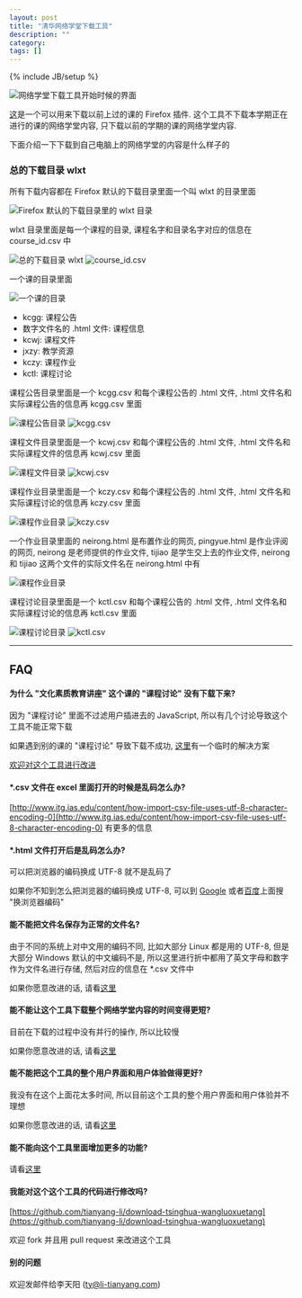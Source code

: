 ```yaml
---
layout: post
title: "清华网络学堂下载工具"
description: ""
category: 
tags: []
---
```

{% include JB/setup %}

<img alt="网络学堂下载工具开始时候的界面" src="/img/posts/2013-11-10-download-tsinghua-wangluoxuetang/dl-wlxt-start.png" style="display: inline; height: auto; width: auto; max-width: 100%;" title="网络学堂下载工具开始时候的界面">

[这](https://addons.mozilla.org/en-US/firefox/addon/%E6%B8%85%E5%8D%8E%E7%BD%91%E7%BB%9C%E5%AD%A6%E5%A0%82%E6%89%B9%E9%87%8F%E4%B8%8B%E8%BD%BD%E5%B7%A5%E5%85%B7/)是一个可以用来下载以前上过的课的 Firefox 插件. 这个工具不下载本学期正在进行的课的网络学堂内容, 只下载以前的学期的课的网络学堂内容. 

下面介绍一下下载到自己电脑上的网络学堂的内容是什么样子的

### 总的下载目录 wlxt

所有下载内容都在 Firefox 默认的下载目录里面一个叫 wlxt 的目录里面

<img alt="Firefox 默认的下载目录里的 wlxt 目录" src="/img/posts/2013-11-10-download-tsinghua-wangluoxuetang/dl-wlxt/dl-dir.jpg" style="display: inline; height: auto; width: auto; max-width: 100%;" title="Firefox 默认的下载目录里的 wlxt 目录">

wlxt 目录里面是每一个课程的目录, 课程名字和目录名字对应的信息在 course\_id.csv 中

<img alt="总的下载目录 wlxt" src="/img/posts/2013-11-10-download-tsinghua-wangluoxuetang/dl-wlxt/class-list.jpg" style="display: inline; height: auto; width: auto; max-width: 100%;" title="总的下载目录 wlxt">

<img alt="course_id.csv" src="/img/posts/2013-11-10-download-tsinghua-wangluoxuetang/dl-wlxt/course-id-csv.jpg" style="display: inline; height: auto; width: auto; max-width: 100%;" title="course_id.csv">

一个课的目录里面

<img alt="一个课的目录" src="/img/posts/2013-11-10-download-tsinghua-wangluoxuetang/dl-wlxt/class-dir.jpg" style="display: inline; height: auto; width: auto; max-width: 100%;" title="一个课的目录">

* kcgg: 课程公告
* 数字文件名的 .html 文件: 课程信息 
* kcwj: 课程文件
* jxzy: 教学资源
* kczy: 课程作业
* kctl: 课程讨论

课程公告目录里面是一个 kcgg.csv 和每个课程公告的 .html 文件, .html 文件名和实际课程公告的信息再 kcgg.csv 里面

<img alt="课程公告目录" src="/img/posts/2013-11-10-download-tsinghua-wangluoxuetang/dl-wlxt/kcgg-dir.jpg" style="display: inline; height: auto; width: auto; max-width: 100%;" title="课程公告目录">

<img alt="kcgg.csv" src="/img/posts/2013-11-10-download-tsinghua-wangluoxuetang/dl-wlxt/kcgg-csv.jpg" style="display: inline; height: auto; width: auto; max-width: 100%;" title="kcgg.csv">

课程文件目录里面是一个 kcwj.csv 和每个课程公告的 .html 文件, .html 文件名和实际课程文件的信息再 kcwj.csv 里面

<img alt="课程文件目录" src="/img/posts/2013-11-10-download-tsinghua-wangluoxuetang/dl-wlxt/kcwj-dir.jpg" style="display: inline; height: auto; width: auto; max-width: 100%;" title="课程文件目录">

<img alt="kcwj.csv" src="/img/posts/2013-11-10-download-tsinghua-wangluoxuetang/dl-wlxt/kcwj-csv.jpg" style="display: inline; height: auto; width: auto; max-width: 100%;" title="kcwj.csv">

课程作业目录里面是一个 kczy.csv 和每个课程公告的 .html 文件, .html 文件名和实际课程讨论的信息再 kczy.csv 里面

<img alt="课程作业目录" src="/img/posts/2013-11-10-download-tsinghua-wangluoxuetang/dl-wlxt/kczy-dir.jpg" style="display: inline; height: auto; width: auto; max-width: 100%;" title="课程作业目录">

<img alt="kczy.csv" src="/img/posts/2013-11-10-download-tsinghua-wangluoxuetang/dl-wlxt/kczy-csv.jpg" style="display: inline; height: auto; width: auto; max-width: 100%;" title="kczy.csv">

 一个作业目录里面的 neirong.html 是布置作业的网页, pingyue.html 是作业评阅的网页, neirong 是老师提供的作业文件, tijiao 是学生交上去的作业文件, neirong 和 tijiao 这两个文件的实际文件名在 neirong.html 中有

<img alt="课程作业目录" src="/img/posts/2013-11-10-download-tsinghua-wangluoxuetang/dl-wlxt/kczy-hw-dir.jpg" style="display: inline; height: auto; width: auto; max-width: 100%;" title="课程作业目录">

课程讨论目录里面是一个 kctl.csv 和每个课程公告的 .html 文件, .html 文件名和实际课程讨论的信息再 kctl.csv 里面

<img alt="课程讨论目录" src="/img/posts/2013-11-10-download-tsinghua-wangluoxuetang/dl-wlxt/kctl-dir.jpg" style="display: inline; height: auto; width: auto; max-width: 100%;" title="课程讨论目录">

<img alt="kctl.csv" src="/img/posts/2013-11-10-download-tsinghua-wangluoxuetang/dl-wlxt/kctl-csv.jpg" style="display: inline; height: auto; width: auto; max-width: 100%;" title="kctl.csv">


***

## FAQ

#### 为什么 "文化素质教育讲座" 这个课的 "课程讨论" 没有下载下来?

因为 "课程讨论" 里面不过滤用户插进去的 JavaScript, 所以有几个讨论导致这个工具不能正常下载

如果遇到别的课的 "课程讨论" 导致下载不成功, [这里](/post-more/2013-11-10-download-tsinghua-wangluoxuetang/kctl-js-injection.html)有一个临时的解决方案 

[欢迎对这个工具进行改进](http://li-tianyang.com/2013/11/10/download-tsinghua-wangluoxuetang/#dev-dl-wlxt)

#### \*.csv 文件在 excel 里面打开的时候是乱码怎么办?

[http://www.itg.ias.edu/content/how-import-csv-file-uses-utf-8-character-encoding-0](http://www.itg.ias.edu/content/how-import-csv-file-uses-utf-8-character-encoding-0) 有更多的信息

#### \*.html 文件打开后是乱码怎么办?

可以把浏览器的编码换成 UTF-8 就不是乱码了

如果你不知到怎么把浏览器的编码换成 UTF-8, 可以到 [Google](http://google.com) 或者[百度](http://baidu.com)上面搜 "换浏览器编码"

#### 能不能把文件名保存为正常的文件名?

由于不同的系统上对中文用的编码不同, 比如大部分 Linux 都是用的 UTF-8, 但是大部分 Windows 默认的中文编码不是, 所以这里进行折中都用了英文字母和数字作为文件名进行存储, 然后对应的信息在 \*.csv 文件中

如果你愿意改进的话, 请看[这里](http://li-tianyang.com/2013/11/10/download-tsinghua-wangluoxuetang/#dev-dl-wlxt)

#### 能不能让这个工具下载整个网络学堂内容的时间变得更短?

目前在下载的过程中没有并行的操作, 所以比较慢

如果你愿意改进的话, 请看[这里](http://li-tianyang.com/2013/11/10/download-tsinghua-wangluoxuetang/#dev-dl-wlxt)

#### 能不能把这个工具的整个用户界面和用户体验做得更好?

我没有在这个上面花太多时间, 所以目前这个工具的整个用户界面和用户体验并不理想

如果你愿意改进的话, 请看[这里](http://li-tianyang.com/2013/11/10/download-tsinghua-wangluoxuetang/#dev-dl-wlxt)

#### 能不能向这个工具里面增加更多的功能? 

请看[这里](http://li-tianyang.com/2013/11/10/download-tsinghua-wangluoxuetang/#dev-dl-wlxt)

<h4 id="dev-dl-wlxt">我能对这个这个工具的代码进行修改吗?</h4>

[https://github.com/tianyang-li/download-tsinghua-wangluoxuetang](https://github.com/tianyang-li/download-tsinghua-wangluoxuetang)

欢迎 fork 并且用 pull request 来改进这个工具

#### 别的问题

欢迎发邮件给李天阳 ([ty@li-tianyang.com](mailto:ty@li-tianyang.com))


